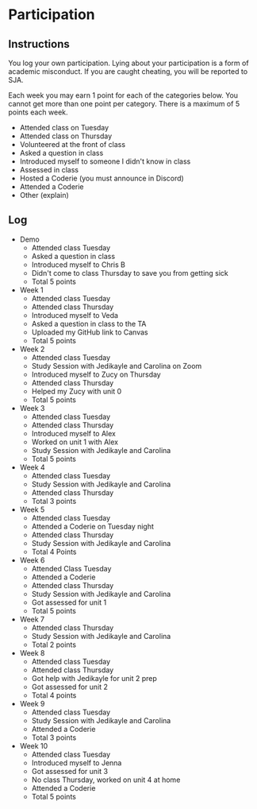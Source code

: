 Participation
=============

## Instructions ##

You log your own participation. Lying about your participation is a form of
academic misconduct. If you are caught cheating, you will be reported to SJA.

Each week you may earn 1 point for each of the categories below. You cannot get
more than one point per category. There is a maximum of 5 points each week.

+ Attended class on Tuesday
+ Attended class on Thursday
+ Volunteered at the front of class
+ Asked a question in class
+ Introduced myself to someone I didn't know in class
+ Assessed in class
+ Hosted a Coderie (you must announce in Discord)
+ Attended a Coderie
+ Other (explain)

## Log ##

- Demo
	+ Attended class Tuesday
	+ Asked a question in class
	+ Introduced myself to Chris B
	+ Didn't come to class Thursday to save you from getting sick
	+ Total 5 points
- Week 1
	+ Attended class Tuesday 
	+ Attended class Thursday 
	+ Introduced myself to Veda 
	+ Asked a question in class to the TA
	+ Uploaded my GitHub link to Canvas
	+ Total 5 points
- Week 2
	+ Attended class Tuesday
	+ Study Session with Jedikayle and Carolina on Zoom
	+ Introduced myself to Zucy on Thursday
	+ Attended class Thursday 
	+ Helped my Zucy with unit 0
	+ Total 5 points
- Week 3
	+ Attended class Tuesday
	+ Attended class Thursday
	+ Introduced myself to Alex 
	+ Worked on unit 1 with Alex
	+ Study Session with Jedikayle and Carolina
	+ Total 5 points
- Week 4
	+ Attended class Tuesday
	+ Study Session with Jedikayle and Carolina 
	+ Attended class Thursday
	+ Total 3 points
- Week 5
	+ Attended class Tuesday
	+ Attended a Coderie on Tuesday night 
	+ Attended class Thursday
	+ Study Session with Jedikayle and Carolina 
	+ Total 4 Points
- Week 6
	+ Attended Class Tuesday
	+ Attended a Coderie 
	+ Attended class Thursday
	+ Study Session with Jedikayle and Carolina 
	+ Got assessed for unit 1 
	+ Total 5 points
- Week 7
	+ Attended class Thursday
	+ Study Session with Jedikayle and Carolina 
	+ Total 2 points
- Week 8
	+ Attended class Tuesday
	+ Attended class Thursday 
	+ Got help with Jedikayle for unit 2 prep 
	+ Got assessed for unit 2 
	+ Total 4 points
- Week 9
	+ Attended class Tuesday 
	+ Study Session with Jedikayle and Carolina 
	+ Attended a Coderie
	+ Total 3 points
- Week 10
	+ Attended class Tuesday 
	+ Introduced myself to Jenna 
	+ Got assessed for unit 3
	+ No class Thursday, worked on unit 4 at home 
	+ Attended a Coderie
	+ Total 5 points

